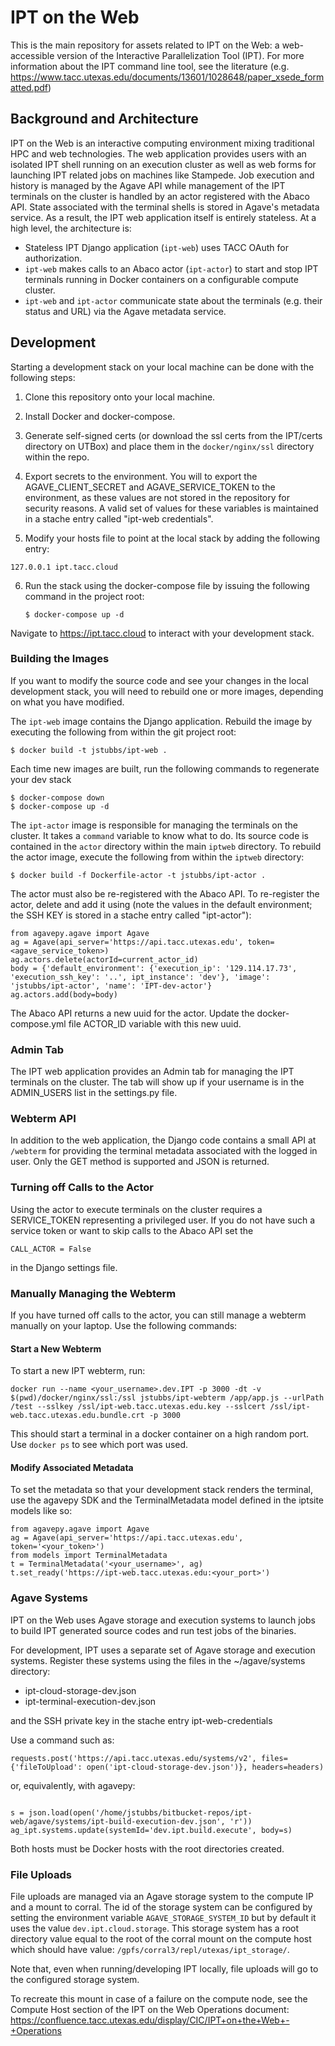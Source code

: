 
# IPT on the Web #

This is the main repository for assets related to IPT on the Web: a web-accessible version of the Interactive Parallelization Tool (IPT).
For more information about the IPT command line tool, see the literature (e.g. https://www.tacc.utexas.edu/documents/13601/1028648/paper_xsede_formatted.pdf)

## Background and Architecture ##

IPT on the Web is an interactive computing environment mixing traditional HPC and web technologies. The web application
provides users with an isolated IPT shell running on an execution cluster as well as web forms for launching IPT
related jobs on machines like Stampede. Job execution and history is managed by the Agave API while management of the
IPT terminals on the cluster is handled by an actor registered with the Abaco API. State associated with the terminal
shells is stored in Agave's metadata service. As a result, the IPT web application itself is entirely stateless. At a high
level, the architecture is:

* Stateless IPT Django application (`ipt-web`) uses TACC OAuth for authorization.
* `ipt-web` makes calls to an Abaco actor (`ipt-actor`) to start and stop IPT terminals running in Docker containers on a configurable compute cluster.
* `ipt-web` and `ipt-actor` communicate state about the terminals (e.g. their status and URL) via the Agave metadata service.


## Development ##
Starting a development stack on your local machine can be done with the following steps:

1. Clone this repository onto your local machine.

2. Install Docker and docker-compose.

3. Generate self-signed certs (or download the ssl certs from the IPT/certs directory on UTBox) and place them
 in the `docker/nginx/ssl` directory within the repo.

4. Export secrets to the environment. You will to export the AGAVE_CLIENT_SECRET and AGAVE_SERVICE_TOKEN to the
environment, as these values are not stored in the repository for security reasons. A valid set of values for these
 variables is maintained in a stache entry called "ipt-web credentials".

5. Modify your hosts file to point at the local stack by adding the following entry:

  ```
  127.0.0.1 ipt.tacc.cloud
  ```

6. Run the stack using the docker-compose file by issuing the following command in the project root:

   ```
   $ docker-compose up -d
   ```

Navigate to https://ipt.tacc.cloud to interact with your development stack.


### Building the Images ###
If you want to modify the source code and see your changes in the local development stack, you will need to rebuild
one or more images, depending on what you have modified.

The `ipt-web` image contains the Django application. Rebuild the image by executing the following from within the git project
root:

  ```
  $ docker build -t jstubbs/ipt-web .
  ```

Each time new images are built, run the following commands to regenerate your dev stack

  ```
  $ docker-compose down
  $ docker-compose up -d
  ```


The `ipt-actor` image is responsible for managing the terminals on the cluster. It takes a `command` variable to know
what to do. Its source code is contained in the `actor` directory within the main `iptweb` directory. To rebuild the
actor image, execute the following from within the `iptweb` directory:

  ```
  $ docker build -f Dockerfile-actor -t jstubbs/ipt-actor .
  ```

The actor must also be re-registered with the Abaco API. To re-register the actor, delete and add it using (note the
values in the default environment; the SSH KEY is stored in a stache entry called "ipt-actor"):

  ```
  from agavepy.agave import Agave
  ag = Agave(api_server='https://api.tacc.utexas.edu', token=<agave_service_token>)
  ag.actors.delete(actorId=current_actor_id)
  body = {'default_environment': {'execution_ip': '129.114.17.73', 'execution_ssh_key': '..', ipt_instance': 'dev'}, 'image': 'jstubbs/ipt-actor', 'name': 'IPT-dev-actor'}
  ag.actors.add(body=body)
  ```

The Abaco API returns a new uuid for the actor. Update the docker-compose.yml file ACTOR_ID variable with this new uuid.


### Admin Tab ###

The IPT web application provides an Admin tab for managing the IPT terminals on the cluster. The tab will show up if your
username is in the ADMIN_USERS list in the settings.py file.


### Webterm API ###

In addition to the web application, the Django code contains a small API at `/webterm` for providing the terminal
metadata associated with the logged in user. Only the GET method is supported and JSON is returned.


### Turning off Calls to the Actor ###

Using the actor to execute terminals on the cluster requires a SERVICE_TOKEN representing a privileged
user. If you do not have such a service token or want to skip calls to the Abaco API set the

  ```
  CALL_ACTOR = False
  ```

in the Django settings file.


### Manually Managing the Webterm ###

If you have turned off calls to the actor, you can still manage a webterm manually on your laptop. Use
the following commands:

#### Start a New Webterm ####

To start a new IPT webterm, run:

  ```
  docker run --name <your_username>.dev.IPT -p 3000 -dt -v $(pwd)/docker/nginx/ssl:/ssl jstubbs/ipt-webterm /app/app.js --urlPath /test --sslkey /ssl/ipt-web.tacc.utexas.edu.key --sslcert /ssl/ipt-web.tacc.utexas.edu.bundle.crt -p 3000
  ```

This should start a terminal in a docker container on a high random port. Use `docker ps` to see which
port was used.


#### Modify Associated Metadata ####

To set the metadata so that your development stack renders the terminal, use the agavepy SDK
and the TerminalMetadata model defined in the iptsite models like so:

  ```
  from agavepy.agave import Agave
  ag = Agave(api_server='https://api.tacc.utexas.edu', token='<your_token>')
  from models import TerminalMetadata
  t = TerminalMetadata('<your_username>', ag)
  t.set_ready('https://ipt-web.tacc.utexas.edu:<your_port>')
  ```

### Agave Systems ###
IPT on the Web uses Agave storage and execution systems to launch jobs to build IPT generated source
codes and run test jobs of the binaries.

For development, IPT uses a separate set of Agave storage and execution systems. Register these systems using the files
in the ~/agave/systems directory:
  * ipt-cloud-storage-dev.json
  * ipt-terminal-execution-dev.json

and the SSH private key in the stache entry ipt-web-credentials

Use a command such as:

  ```
  requests.post('https://api.tacc.utexas.edu/systems/v2', files={'fileToUpload': open('ipt-cloud-storage-dev.json')}, headers=headers)
  ```
or, equivalently, with agavepy:

   ```

   s = json.load(open('/home/jstubbs/bitbucket-repos/ipt-web/agave/systems/ipt-build-execution-dev.json', 'r'))
   ag_ipt.systems.update(systemId='dev.ipt.build.execute', body=s)

   ```

Both hosts must be Docker hosts with the root directories created.

### File Uploads ###
File uploads are managed via an Agave storage system to the compute IP and a mount to corral.
The id of the storage system can be configured by setting the environment variable `AGAVE_STORAGE_SYSTEM_ID` but by
default it uses the value `dev.ipt.cloud.storage`. This storage system has a root directory value equal to the root
of the corral mount on the compute host which should have value: `/gpfs/corral3/repl/utexas/ipt_storage/`.

Note that, even when running/developing IPT locally, file uploads will go to the configured storage system.

To recreate this mount in case of a failure on the compute node, see the Compute Host section of the IPT on the Web
Operations document: https://confluence.tacc.utexas.edu/display/CIC/IPT+on+the+Web+-+Operations



 
